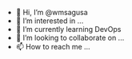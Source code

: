 - 👋 Hi, I’m @wmsagusa
- 👀 I’m interested in ...
- 🌱 I’m currently learning DevOps
- 💞️ I’m looking to collaborate on ...
- 📫 How to reach me ...

<!---
wmsagusa/wmsagusa is a ✨ special ✨ repository because its `README.md` (this file) appears on your GitHub profile.
You can click the Preview link to take a look at your changes.
--->
